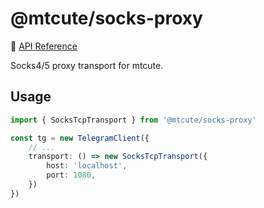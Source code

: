 # @mtcute/socks-proxy

📖 [API Reference](https://ref.mtcute.dev/modules/_mtcute_socks_proxy.html)

Socks4/5 proxy transport for mtcute.

## Usage

```typescript
import { SocksTcpTransport } from '@mtcute/socks-proxy'

const tg = new TelegramClient({
    // ...
    transport: () => new SocksTcpTransport({
        host: 'localhost',
        port: 1080,
    })
})
```
